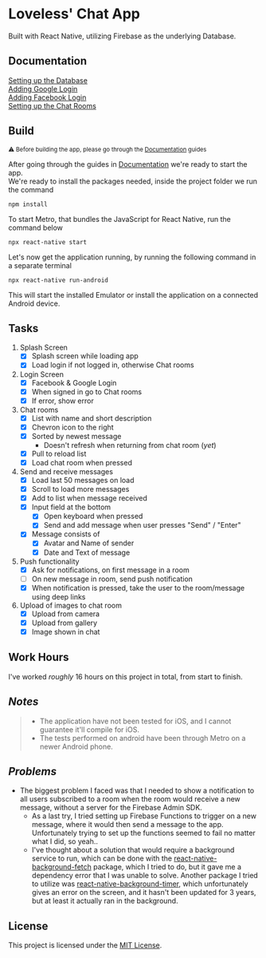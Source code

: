 # Loveless' Chat App
Built with React Native, utilizing Firebase as the underlying Database.

## Documentation
[Setting up the Database](docs/DATABASE.md)  
[Adding Google Login](docs/login/GOOGLE.md)  
[Adding Facebook Login](docs/login/FACEBOOK.md)  
[Setting up the Chat Rooms](docs/ROOMS.md)

## Build
<sub>⚠️ Before building the app, please go through the [Documentation](#documentation) guides</sub>  

After going through the guides in [Documentation](#documentation) we're ready to start the app.  
We're ready to install the packages needed, inside the project folder we run the command
```
npm install
```
To start Metro, that bundles the JavaScript for React Native, run the command below
```
npx react-native start
```
Let's now get the application running, by running the following command in a separate terminal
```
npx react-native run-android
```
This will start the installed Emulator or install the application on a connected Android device.

## Tasks
1. Splash Screen
    - [x] Splash screen while loading app
    - [x] Load login if not logged in, otherwise Chat rooms
2. Login Screen
    - [x] Facebook & Google Login
    - [x] When signed in go to Chat rooms
    - [x] If error, show error
3. Chat rooms
    - [x] List with name and short description
    - [x] Chevron icon to the right
    - [x] Sorted by newest message
       * Doesn't refresh when returning from chat room (*yet*)
    - [x] Pull to reload list
    - [x] Load chat room when pressed
4. Send and receive messages
    - [x] Load last 50 messages on load
    - [x] Scroll to load more messages
    - [x] Add to list when message received
    - [x] Input field at the bottom
        - [x] Open keyboard when pressed
        - [x] Send and add message when user presses "Send" / "Enter"
    - [x] Message consists of
        - [x] Avatar and Name of sender
        - [x] Date and Text of message
5. Push functionality
    - [x] Ask for notifications, on first message in a room
    - [ ] On new message in room, send push notification
    - [x] When notification is pressed, take the user to the room/message using deep links
6. Upload of images to chat room
    - [x] Upload from camera
    - [x] Upload from gallery
    - [x] Image shown in chat

## Work Hours
I've worked *roughly* 16 hours on this project in total, from start to finish.

## *Notes*
> - The application have not been tested for iOS, and I cannot guarantee it'll compile for iOS.
> - The tests performed on android have been through Metro on a newer Android phone.

## *Problems*
- The biggest problem I faced was that I needed to show a notification to all users subscribed to a room when the room would receive a new message, without a server for the Firebase Admin SDK.
  - As a last try, I tried setting up Firebase Functions to trigger on a new message, where it would then send a message to the app. Unfortunately trying to set up the functions seemed to fail no matter what I did, so yeah..
  - I've thought about a solution that would require a background service to run, which can be done with the [react-native-background-fetch](https://www.npmjs.com/package/react-native-background-fetch) package, which I tried to do, but it gave me a dependency error that I was unable to solve. Another package I tried to utilize was [react-native-background-timer](https://www.npmjs.com/package/react-native-background-timer), which unfortunately gives an error on the screen, and it hasn't been updated for 3 years, but at least it actually ran in the background.

## License
This project is licensed under the [MIT License](https://opensource.org/license/mit/).